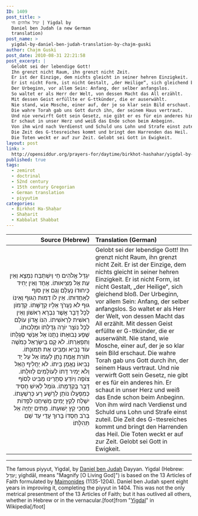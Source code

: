```yaml
---
ID: 1409
post_title: >
  יגדל אלוהים חי | Yigdal by
  Daniel ben Judah (a new German
  translation)
post_name: >
  yigdal-by-daniel-ben-judah-translation-by-chajm-guski
author: Chajm Guski
post_date: 2010-08-31 22:21:58
post_excerpt: |
  Gelobt sei der lebendige Gott!
  Ihn grenzt nicht Raum, ihn grenzt nicht Zeit.
  Er ist der Einzige, dem nichts gleicht in seiner hehren Einzigkeit.
  Er ist nicht Form, ist nicht Gestalt, „der Heilige“, sich gleichend bloß.
  Der Urbeginn, vor allem Sein: Anfang, der selber anfangslos.
  So waltet er als Herr der Welt, von dessen Macht das All erzählt.
  Mit dessen Geist erfüllte er G-ttkünder, die er auserwählt.
  Nie stand, wie Mosche, einer auf, der je so klar sein Bild erschaut.
  Die wahre Torah gab uns Gott durch ihn, der seinem Haus vertraut.
  Und nie verwirft Gott sein Gesetz, nie gibt er es für ein anderes hin.
  Er schaut in unser Herz und weiß das Ende schon beim Anbeginn.
  Von ihm wird nach Verdienst und Schuld uns Lohn und Strafe einst zuteil.
  Die Zeit des G-ttesreiches kommt und bringt den Harrenden das Heil.
  Die Toten weckt er auf zur Zeit. Gelobt sei Gott in Ewigkeit.
layout: post
link: >
  http://opensiddur.org/prayers-for/daytime/birkhot-hashahar/yigdal-by-daniel-ben-judah-translation-by-chajm-guski/
published: true
tags:
  - zemirot
  - doctrinal
  - 52nd century
  - 15th century Gregorian
  - German translation
  - piyyutim
categories:
  - Birkhot Ha-Shaḥar
  - Shaḥarit
  - Kabbalat Shabbat
---
```

<table style="margin-left: auto;margin-right: auto;" class="draggable">
<thead><tr><th id="x" style="text-align: right;">Source (Hebrew)</th><th style="text-align: left;">Translation (German)</th></tr></thead>
<tbody>
<tr>
<td width="46%">
<div style="text-align: right;" class="liturgy"><span lang="he">
יִגְדַּל אֱלֹהִים חַי 
וְיִשְׁתַּבַּח נִמְצָא וְאֵין עֵת אֶל מְצִיאוּתוֹ.‏
אֶחָד וְאֵין יָחִיד כְּיִחוּדוֹ נֶעְלָם וְגַם אֵין סוֹף לְאַחְדּוּתוֹ.‏
אֵין לוֹ דְמוּת הַגּוּף וְאֵינוֹ גּוּף לֹא נַעֲרֹךְ אֵלָיו קְדֻשָּׁתוֹ.‏
קַדְמוֹן לְכָל דָּבָר אֲשֶׁר נִבְרָא רִאשׁוֹן וְאֵין רֵאשִׁית לְרֵאשִׁיתוֹ.‏
הִנּוֹ אֲדוֹן עוֹלָם לְכָל נוֹצָר יוֹרֶה גְּדֻלָּתוֹ וּמַלְכוּתוֹ.‏
שֶׁפַע נְבוּאָתוֹ נְתָנוֹ אֶל אַנְשֵׁי סְגֻלָּתוֹ וְתִפְאַרְתּוֹ.‏
לֹא קָם בְּיִשְׂרָאֵל כְּמֹשֶׁה עוֹד נָבִיא וּמַבִּיט אֶת תְּמוּנָתוֹ.‏
תּוֹרַת אֱמֶת נָתַן לְעַמּוֹ אֵל עַל יַד נְבִיאוֹ נֶאֱמַן בֵּיתוֹ.‏
לֹא יַחֲלִיף הָאֵל וְלֹא יָמִיר דָּתוֹ לְעוֹלָמִים לְזוּלָתוֹ.‏
צוֹפֶה וְיוֹדֵעַ סְתָרֵינוּ מַבִּיט לְסוֹף דָּבָר בְּקַדְמָתוֹ.‏
גּוֹמֵל לְאִישׁ חָסִיד כְּמִפְעָלוֹ נוֹתֵן לְרָשָׁע רָע כְּרִשְׁעָתוֹ.‏
יִשְׁלַח לְקֵץ יָמִים מְשִׁיחֵנוּ לִפְדּוֹת מְחַכֵּי קֵץ יְשׁוּעָתוֹ.‏
מֵתִים יְחַיֶּה אֵל בְּרֹב חַסְדּוֹ בָּרוּךְ עֲדֵי עַד שֵׁם תְּהִלָּתוֹ׃
</span></div></td>
 
<td style="vertical-align:top;" width="53%"><div class="english">
Gelobt sei der lebendige Gott! 
Ihn grenzt nicht Raum, ihn grenzt nicht Zeit. 
Er ist der Einzige, dem nichts gleicht in seiner hehren Einzigkeit. 
Er ist nicht Form, ist nicht Gestalt, „der Heilige“, sich gleichend bloß. 
Der Urbeginn, vor allem Sein: Anfang, der selber anfangslos. 
So waltet er als Herr der Welt, von dessen Macht das All erzählt. 
Mit dessen Geist erfüllte er G-ttkünder, die er auserwählt. 
Nie stand, wie Mosche, einer auf, der je so klar sein Bild erschaut. 
Die wahre Torah gab uns Gott durch ihn, der seinem Haus vertraut. 
Und nie verwirft Gott sein Gesetz, nie gibt er es für ein anderes hin. 
Er schaut in unser Herz und weiß das Ende schon beim Anbeginn. 
Von ihm wird nach Verdienst und Schuld uns Lohn und Strafe einst zuteil. 
Die Zeit des G-ttesreiches kommt und bringt den Harrenden das Heil. 
Die Toten weckt er auf zur Zeit. Gelobt sei Gott in Ewigkeit.
</div>
</td></tr>
</tbody></table>
<hr />
The famous piyyut, Yigdal, by <a href="http://en.wikipedia.org/wiki/Daniel_ben_Judah">Daniel ben Judah</a> Dayyan. Yigdal (Hebrew: יִגְדָּל‎; yighdāl, means "Magnify [O Living God]") is based on the 13 Articles of Faith formulated by <a href="http://en.wikipedia.org/wiki/Maimonides">Maimonides</a> (1135-1204). Daniel ben Judah spent eight years in improving it, completing the piyyut in 1404.  This was not the only metrical presentment of the 13 Articles of Faith; but it has outlived all others, whether in Hebrew or in the vernacular.[foot]from "<a href="http://en.wikipedia.org/wiki/Yigdal">Yigdal</a>" in Wikipedia[/foot]